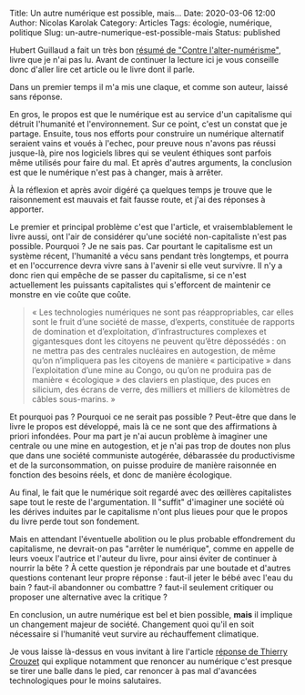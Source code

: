 Title: Un autre numérique est possible, mais...
Date: 2020-03-06 12:00
Author: Nicolas Karolak
Category: Articles
Tags: écologie, numérique, politique
Slug: un-autre-numerique-est-possible-mais
Status: published

Hubert Guillaud a fait un très bon [résumé de "Contre l'alter-numérisme"](http://www.internetactu.net/2020/02/13/de-lalternumerisme-dautres-numeriques-sont-ils-possibles/), livre que je n'ai pas lu. Avant de continuer la lecture ici je vous conseille donc d'aller lire cet article ou le livre dont il parle.

Dans un premier temps il m'a mis une claque, et comme son auteur, laissé sans réponse.

En gros, le propos est que le numérique est au service d'un capitalisme qui détruit l'humanité et l'environnement. Sur ce point, c'est un constat que je partage. Ensuite, tous nos efforts pour construire un numérique alternatif seraient vains et voués à l'echec, pour preuve nous n'avons pas réussi jusque-là, pire nos logiciels libres qui se veulent éthiques sont parfois même utilisés pour faire du mal. Et après d'autres arguments, la conclusion est que le numérique n'est pas à changer, mais à arrêter.

À la réflexion et après avoir digéré ça quelques temps je trouve que le raisonnement est mauvais et fait fausse route, et j'ai des réponses à apporter.

Le premier et principal problème c'est que l'article, et vraisemblablement le livre aussi, ont l'air de considérer qu'une société non-capitaliste n'est pas possible. Pourquoi ? Je ne sais pas. Car pourtant le capitalisme est un système récent, l'humanité a vécu sans pendant très longtemps, et pourra et en l'occurrence devra vivre sans à l'avenir si elle veut survivre. Il n'y a donc rien qui empêche de se passer du capitalisme, si ce n'est actuellement les puissants capitalistes qui s'efforcent de maintenir ce monstre en vie coûte que coûte.

> « Les technologies numériques ne sont pas réappropriables, car elles sont le fruit d’une société de masse, d’experts, constituée de rapports de domination et d’exploitation, d’infrastructures complexes et gigantesques dont les citoyens ne peuvent qu’être dépossédés : on ne mettra pas des centrales nucléaires en autogestion, de même qu’on n’impliquera pas les citoyens de manière « participative » dans l’exploitation d’une mine au Congo, ou qu’on ne produira pas de manière « écologique » des claviers en plastique, des puces en silicium, des écrans de verre, des milliers et milliers de kilomètres de câbles sous-marins. »

Et pourquoi pas ? Pourquoi ce ne serait pas possible ? Peut-être que dans le livre le propos est développé, mais là ce ne sont que des affirmations à priori infondées. Pour ma part je n'ai aucun problème à imaginer une centrale ou une mine en autogestion, et je n'ai pas trop de doutes non plus que dans une société communiste autogérée, débarassée du productivisme et de la surconsommation, on puisse produire de manière raisonnée en fonction des besoins réels, et donc de manière écologique.

Au final, le fait que le numérique soit regardé avec des œillères capitalistes sape tout le reste de l'argumentation. Il "suffit" d'imaginer une société où les dérives induites par le capitalisme n'ont plus lieues pour que le propos du livre perde tout son fondement.

Mais en attendant l'éventuelle abolition ou le plus probable effondrement du capitalisme, ne devrait-on pas "arrêter le numérique", comme en appelle de leurs voeux l'autrice et l'auteur du livre, pour ainsi éviter de continuer à nourrir la bête ? À cette question je répondrais par une boutade et d'autres questions contenant leur propre réponse : faut-il jeter le bébé avec l'eau du bain ? faut-il abandonner ou combattre ? faut-il seulement critiquer ou proposer une alternative avec la critique ?

En conclusion, un autre numérique est bel et bien possible, **mais** il implique un changement majeur de société. Changement quoi qu'il en soit nécessaire si l'humanité veut survire au réchauffement climatique.

Je vous laisse là-dessus en vous invitant à lire l'article [réponse de Thierry Crouzet](https://tcrouzet.com/2020/02/14/mieux-vaut-un-numerique-pourri-que-pas-de-numerique/) qui explique notamment que renoncer au numérique c'est presque se tirer une balle dans le pied, car renoncer à pas mal d'avancées technologiques pour le moins salutaires.

